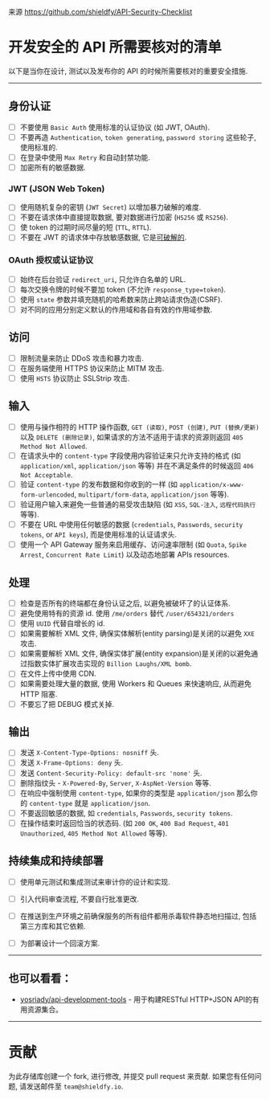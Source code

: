来源  https://github.com/shieldfy/API-Security-Checklist

# 开发安全的 API 所需要核对的清单
以下是当你在设计, 测试以及发布你的 API 的时候所需要核对的重要安全措施.


---

## 身份认证
- [ ] 不要使用 `Basic Auth` 使用标准的认证协议 (如 JWT, OAuth).
- [ ] 不要再造 `Authentication`, `token generating`, `password storing` 这些轮子, 使用标准的.
- [ ] 在登录中使用 `Max Retry` 和自动封禁功能.
- [ ] 加密所有的敏感数据.

### JWT (JSON Web Token)
- [ ] 使用随机复杂的密钥 (`JWT Secret`) 以增加暴力破解的难度.
- [ ] 不要在请求体中直接提取数据, 要对数据进行加密 (`HS256` 或 `RS256`).
- [ ] 使 token 的过期时间尽量的短 (`TTL`, `RTTL`).
- [ ] 不要在 JWT 的请求体中存放敏感数据, 它是[可破解的](https://jwt.io/#debugger-io).

### OAuth 授权或认证协议
- [ ] 始终在后台验证 `redirect_uri`, 只允许白名单的 URL.
- [ ] 每次交换令牌的时候不要加 token (不允许 `response_type=token`).
- [ ] 使用 `state` 参数并填充随机的哈希数来防止跨站请求伪造(CSRF).
- [ ] 对不同的应用分别定义默认的作用域和各自有效的作用域参数.

## 访问
- [ ] 限制流量来防止 DDoS 攻击和暴力攻击.
- [ ] 在服务端使用 HTTPS 协议来防止 MITM 攻击.
- [ ] 使用 `HSTS` 协议防止 SSLStrip 攻击.

## 输入
- [ ] 使用与操作相符的 HTTP 操作函数, `GET (读取)`, `POST (创建)`, `PUT (替换/更新)` 以及 `DELETE (删除记录)`, 如果请求的方法不适用于请求的资源则返回 `405 Method Not Allowed`.
- [ ] 在请求头中的 `content-type` 字段使用内容验证来只允许支持的格式 (如 `application/xml`, `application/json` 等等) 并在不满足条件的时候返回 `406 Not Acceptable`.
- [ ] 验证 `content-type` 的发布数据和你收到的一样 (如 `application/x-www-form-urlencoded`, `multipart/form-data`, `application/json` 等等).
- [ ] 验证用户输入来避免一些普通的易受攻击缺陷 (如 `XSS`, `SQL-注入`, `远程代码执行` 等等).
- [ ] 不要在 URL 中使用任何敏感的数据 (`credentials`, `Passwords`, `security tokens`, or `API keys`), 而是使用标准的认证请求头.
- [ ] 使用一个 API Gateway 服务来启用缓存、访问速率限制 (如 `Quota`, `Spike Arrest`, `Concurrent Rate Limit`) 以及动态地部署 APIs resources.

## 处理
- [ ] 检查是否所有的终端都在身份认证之后, 以避免被破坏了的认证体系.
- [ ] 避免使用特有的资源 id. 使用 `/me/orders` 替代 `/user/654321/orders`
- [ ] 使用 `UUID` 代替自增长的 id.
- [ ] 如果需要解析 XML 文件, 确保实体解析(entity parsing)是关闭的以避免 `XXE` 攻击.
- [ ] 如果需要解析 XML 文件, 确保实体扩展(entity expansion)是关闭的以避免通过指数实体扩展攻击实现的 `Billion Laughs/XML bomb`.
- [ ] 在文件上传中使用 CDN.
- [ ] 如果需要处理大量的数据, 使用 Workers 和 Queues 来快速响应, 从而避免 HTTP 阻塞.
- [ ] 不要忘了把 DEBUG 模式关掉.

## 输出
- [ ] 发送 `X-Content-Type-Options: nosniff` 头.
- [ ] 发送 `X-Frame-Options: deny` 头.
- [ ] 发送 `Content-Security-Policy: default-src 'none'` 头.
- [ ] 删除指纹头 - `X-Powered-By`, `Server`, `X-AspNet-Version` 等等.
- [ ] 在响应中强制使用 `content-type`, 如果你的类型是 `application/json` 那么你的 `content-type` 就是 `application/json`.
- [ ] 不要返回敏感的数据, 如 `credentials`, `Passwords`, `security tokens`.
- [ ] 在操作结束时返回恰当的状态码. (如 `200 OK`, `400 Bad Request`, `401 Unauthorized`, `405 Method Not Allowed` 等等).

## 持续集成和持续部署
- [ ] 使用单元测试和集成测试来审计你的设计和实现.
- [ ] 引入代码审查流程, 不要自行批准更改.
- [ ] 在推送到生产环境之前确保服务的所有组件都用杀毒软件静态地扫描过, 包括第三方库和其它依赖.
- [ ] 为部署设计一个回滚方案.


---

## 也可以看看：
- [yosriady/api-development-tools](https://github.com/yosriady/api-development-tools) - 用于构建RESTful HTTP+JSON API的有用资源集合。


---

# 贡献
为此存储库创建一个 fork, 进行修改, 并提交 pull request 来贡献. 如果您有任何问题, 请发送邮件至 `team@shieldfy.io`.
